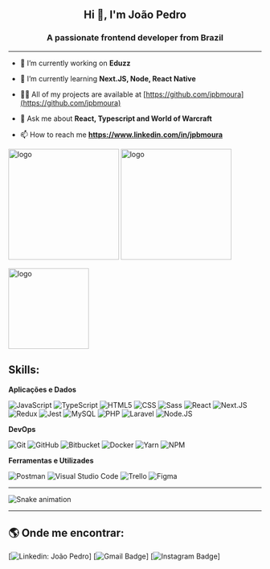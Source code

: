 <h2 align="center">Hi 👋, I'm João Pedro</h1>
<h3 align="center">A passionate frontend developer from Brazil</h3>

---

- 🔭 I’m currently working on **Eduzz**

- 🌱 I’m currently learning **Next.JS, Node, React Native**

- 👨‍💻 All of my projects are available at [https://github.com/jpbmoura](https://github.com/jpbmoura)

- 💬 Ask me about **React, Typescript and World of Warcraft**

- 📫 How to reach me **https://www.linkedin.com/in/jpbmoura**

<p >
	<img 
        src="https://github-readme-stats.vercel.app/api/top-langs/?username=jpbmoura&theme=tokyonight"
        alt="logo"
        height="220"
    />
	<img
        src="https://github-readme-stats.vercel.app/api?username=jpbmoura&show_icons=true&theme=tokyonight&count_private=true"
        alt="logo" 
        height="220"
    />
</p>

<p>
    <img 
        src="https://github-profile-trophy.vercel.app/?username=jpbmoura&theme=flat&column=7&margin-w=10" 
        alt="logo" 
        height="160" 
        align="center"
    />
</p>

## Skills:

**Aplicações e Dados**

![JavaScript](https://img.shields.io/badge/-JavaScript-333333?style=flat&logo=javascript)
![TypeScript](https://img.shields.io/badge/-TypeScript-333333?style=flat&logo=TypeScript)
![HTML5](https://img.shields.io/badge/-HTML5-333333?style=flat&logo=HTML5)
![CSS](https://img.shields.io/badge/-CSS-333333?style=flat&logo=CSS3&logoColor=1572B6)
![Sass](https://img.shields.io/badge/-Sass-333333?style=flat&logo=sass)
![React](https://img.shields.io/badge/-React-333333?style=flat&logo=react)
![Next.JS](https://img.shields.io/badge/-Next.JS-333333?style=flat&logo=next.JS)
![Redux](https://img.shields.io/badge/-Redux-333333?style=flat&logo=redux)
![Jest](https://img.shields.io/badge/-Jest-333333?style=flat&logo=jest)
![MySQL](https://img.shields.io/badge/-MySQL-333333?style=flat&logo=mysql)
![PHP](https://img.shields.io/badge/-PHP-333333?style=flat&logo=php)
![Laravel](https://img.shields.io/badge/-Laravel-333333?style=flat&logo=laravel)
![Node.JS](https://img.shields.io/badge/-Node.JS-333333?style=flat&logo=node.js)

**DevOps**

![Git](https://img.shields.io/badge/-Git-333333?style=flat&logo=git)
![GitHub](https://img.shields.io/badge/-GitHub-333333?style=flat&logo=github)
![Bitbucket](https://img.shields.io/badge/-Bitbucket-333333?style=flat&logo=bitbucket)
![Docker](https://img.shields.io/badge/-Docker-333333?style=flat&logo=docker)
![Yarn](https://img.shields.io/badge/-Yarn-333333?style=flat&logo=yarn)
![NPM](https://img.shields.io/badge/-NPM-333333?style=flat&logo=npm)

**Ferramentas e Utilizades**

![Postman](https://img.shields.io/badge/-Postman-333333?style=flat&logo=postman)
![Visual Studio Code](https://img.shields.io/badge/-Visual%20Studio%20Code-333333?style=flat&logo=visual-studio-code&logoColor=007ACC)
![Trello](https://img.shields.io/badge/-Trello-333333?style=flat&logo=trello&logoColor=007ACC)
![Figma](https://img.shields.io/badge/-Figma-333333?style=flat&logo=figma&logoColor=007ACC)

---

![Snake animation](https://github.com/jpbmoura/jpbmoura/blob/output/github-contribution-grid-snake.svg)

---

## 🌎 Onde me encontrar:

[![Linkedin: João Pedro](https://img.shields.io/badge/-jpbmoura-blue?style=flat-square&logo=Linkedin&logoColor=white&link=https://www.linkedin.com/in/jpbmoura/)]
[![Gmail Badge](https://img.shields.io/badge/-jopmoura49@gmail.com-red?style=flat-square&logo=Gmail&logoColor=white&link=mailto:jopmoura49@gmail.com)]
[![Instagram Badge](https://img.shields.io/badge/-jaaumpedu-purple?style=flat-square&logo=Instagram&logoColor=white&link=https://instagram.com/jaaumpedu)]

